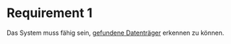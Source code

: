 # Requirement 1

Das System muss fähig sein, [gefundene Datenträger](Glossar.md) erkennen zu können.